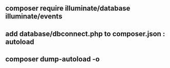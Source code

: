 ## composer require illuminate/database illuminate/events
## add database/dbconnect.php to composer.json : autoload
## composer dump-autoload -o